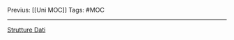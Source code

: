 
Previus: [[Uni MOC]]
Tags: #MOC

---

[Strutture Dati](Progamazione%20Algoritmica%20(ProgAlg)%20180740b2754b45b88e5ff26e1498115b/Strutture%20Dati%20f2ac0953e0294c01b6e04a7b78549686.md)
